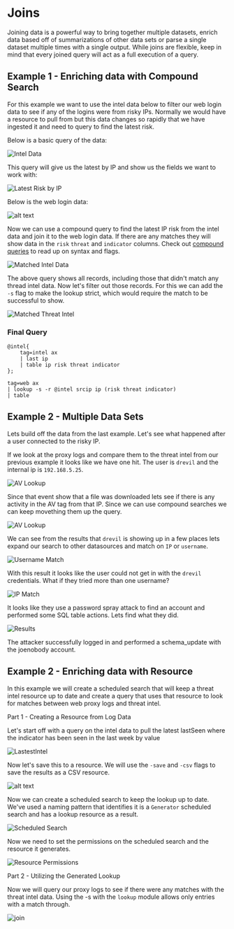 # Joins

Joining data is a powerful way to bring together multiple datasets, enrich data based off of summarizations of other data sets or parse a single dataset multiple times with a single output. While joins are flexible, keep in mind that every joined query will act as a full execution of a query. 



## Example 1 - Enriching data with Compound Search

For this example we want to use the intel data below to filter our web login data to see if any of the logins were from risky IPs. Normally we would have a resource to pull from but this data changes so rapidly that we have ingested it and need to query to find the latest risk.

Below is a basic query of the data:

![Intel Data](image.png)

This query will give us the latest by IP and show us the fields we want to work with:

![Latest Risk by IP](image-1.png)

Below is the web login data:

![alt text](image-2.png)

Now we can use a compound query to find the latest IP risk from the intel data and join it to the web login data.  If there are any matches they will show data in the `risk` `threat` and `indicator` columns. Check out [compound queries](https://docs.gravwell.io/search/spec.html#compound-queries) to read up on syntax and flags. 


![Matched Intel Data](image-3.png)

The above query shows all records, including those that didn't match any thread intel data. Now let's filter out those records. For this we can add the `-s` flag to make the lookup strict, which would require the match to be successful to show. 

![Matched Threat Intel](image-4.png)

### Final Query
```
@intel{
	tag=intel ax
	| last ip
	| table ip risk threat indicator
};

tag=web ax
| lookup -s -r @intel srcip ip (risk threat indicator)
| table
```

## Example 2 - Multiple Data Sets

Lets build off the data from the last example. Let's see what happened after a user connected to the risky IP.

If we look at the proxy logs and compare them to the threat intel from our previous example it looks like we have one hit. The user is `drevil` and the internal ip is `192.168.5.25`.

![AV Lookup](image-5.png)

Since that event show that a file was downloaded lets see if there is any activity in the AV tag from that IP. Since we can use compound searches we can keep movething them up the query.

![AV Lookup](image-6.png)

We can see from the results that `drevil` is showing up in a few places lets expand our search to other datasources and match on `IP` or `username`.

![Username Match](image-9.png)

With this result it looks like the user could not get in with the `drevil` credentials. What if they tried more than one username?

![IP Match](image-8.png)

It looks like they use a password spray attack to find an account and performed some SQL table actions. Lets find what they did.

![Results](image-11.png)

The attacker successfully logged in and performed a schema_update with the joenobody account. 

## Example 2 - Enriching data with Resource

In this example we will create a scheduled search that will keep a threat intel resource up to date and create a query that uses that resource to look for matches between web proxy logs and threat intel. 

Part 1 - Creating a Resource from Log Data

Let's start off with a query on the intel data to pull the latest lastSeen where the indicator has been seen in the last week by value 

![LastestIntel](image-12.png)

Now let's save this to a resource. We will use the `-save` and `-csv` flags to save the results as a CSV resource.

![alt text](image-13.png)

Now we can create a scheduled search to keep the lookup up to date. We've used a naming pattern that identifies it is a `Generator` scheduled search and has a lookup resource as a result. 

![Scheduled Search](image-14.png)

Now we need to set the permissions on the scheduled search and the resource it generates. 

![Resource Permissions](image-15.png)

Part 2 - Utilizing the Generated Lookup

Now we will query our proxy logs to see if there were any matches with the threat intel data.  Using the -s with the `lookup` module allows only entries with a match through.

![join](image-16.png)

